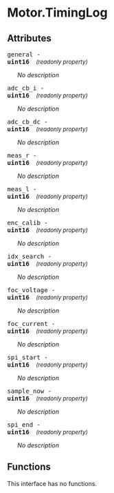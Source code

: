 





# Motor.TimingLog

## Attributes



<big><code>general - 
**<span title="C type: uint16_t, Python type: int">uint16</span>**</code></big>&nbsp;&nbsp;&nbsp;&nbsp;<span style="font-size: small;">_(readonly property)_</span>

<ul>

_No description_</ul>

<big><code>adc_cb_i - 
**<span title="C type: uint16_t, Python type: int">uint16</span>**</code></big>&nbsp;&nbsp;&nbsp;&nbsp;<span style="font-size: small;">_(readonly property)_</span>

<ul>

_No description_</ul>

<big><code>adc_cb_dc - 
**<span title="C type: uint16_t, Python type: int">uint16</span>**</code></big>&nbsp;&nbsp;&nbsp;&nbsp;<span style="font-size: small;">_(readonly property)_</span>

<ul>

_No description_</ul>

<big><code>meas_r - 
**<span title="C type: uint16_t, Python type: int">uint16</span>**</code></big>&nbsp;&nbsp;&nbsp;&nbsp;<span style="font-size: small;">_(readonly property)_</span>

<ul>

_No description_</ul>

<big><code>meas_l - 
**<span title="C type: uint16_t, Python type: int">uint16</span>**</code></big>&nbsp;&nbsp;&nbsp;&nbsp;<span style="font-size: small;">_(readonly property)_</span>

<ul>

_No description_</ul>

<big><code>enc_calib - 
**<span title="C type: uint16_t, Python type: int">uint16</span>**</code></big>&nbsp;&nbsp;&nbsp;&nbsp;<span style="font-size: small;">_(readonly property)_</span>

<ul>

_No description_</ul>

<big><code>idx_search - 
**<span title="C type: uint16_t, Python type: int">uint16</span>**</code></big>&nbsp;&nbsp;&nbsp;&nbsp;<span style="font-size: small;">_(readonly property)_</span>

<ul>

_No description_</ul>

<big><code>foc_voltage - 
**<span title="C type: uint16_t, Python type: int">uint16</span>**</code></big>&nbsp;&nbsp;&nbsp;&nbsp;<span style="font-size: small;">_(readonly property)_</span>

<ul>

_No description_</ul>

<big><code>foc_current - 
**<span title="C type: uint16_t, Python type: int">uint16</span>**</code></big>&nbsp;&nbsp;&nbsp;&nbsp;<span style="font-size: small;">_(readonly property)_</span>

<ul>

_No description_</ul>

<big><code>spi_start - 
**<span title="C type: uint16_t, Python type: int">uint16</span>**</code></big>&nbsp;&nbsp;&nbsp;&nbsp;<span style="font-size: small;">_(readonly property)_</span>

<ul>

_No description_</ul>

<big><code>sample_now - 
**<span title="C type: uint16_t, Python type: int">uint16</span>**</code></big>&nbsp;&nbsp;&nbsp;&nbsp;<span style="font-size: small;">_(readonly property)_</span>

<ul>

_No description_</ul>

<big><code>spi_end - 
**<span title="C type: uint16_t, Python type: int">uint16</span>**</code></big>&nbsp;&nbsp;&nbsp;&nbsp;<span style="font-size: small;">_(readonly property)_</span>

<ul>

_No description_</ul>



## Functions


This interface has no functions.
